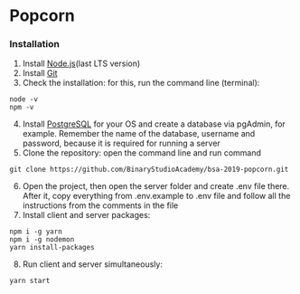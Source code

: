 # Popcorn

### Installation

1. Install [Node.js](https://nodejs.org/en/)(last LTS version)
2. Install [Git](https://git-scm.com/)
3. Check the installation: for this, run the command line (terminal):

```
node -v
npm -v
```

4. Install [PostgreSQL](https://www.postgresql.org/) for your OS and create a database via pgAdmin, for example. Remember the name of the database, username and password, because it is required for running a server
5. Clone the repository: open the command line and run command

```
git clone https://github.com/BinaryStudioAcademy/bsa-2019-popcorn.git
```

6. Open the project, then open the server folder and create .env file there. After it, copy everything from .env.example to .env file and follow all the instructions from the comments in the file
7. Install client and server packages:

```
npm i -g yarn
npm i -g nodemon
yarn install-packages
```

8. Run client and server simultaneously:

```
yarn start
```
